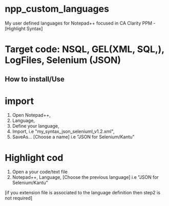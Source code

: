 # npp_custom_languages
My user defined languages for Notepad++ focused in CA Clarity PPM - [Highlight Syntax]


# Target code: NSQL, GEL(XML, SQL,), LogFiles, Selenium (JSON) 

## How to install/Use

# import
1) Open Notepad++, 
2) Language, 
3) Define your language, 
4) Import, i.e "my_syntax_json_seleniuml_v1.2.xml", 
5) SaveAs... [Choose a name] i.e "JSON for Selenium/Kantu"

# Highlight cod
1) Open a your code/text file 
2) Notepad++, Language, [Choose the previous language] i.e "JSON for Selenium/Kantu"

[if you extension file is associated to the language definition then step2 is not required]
